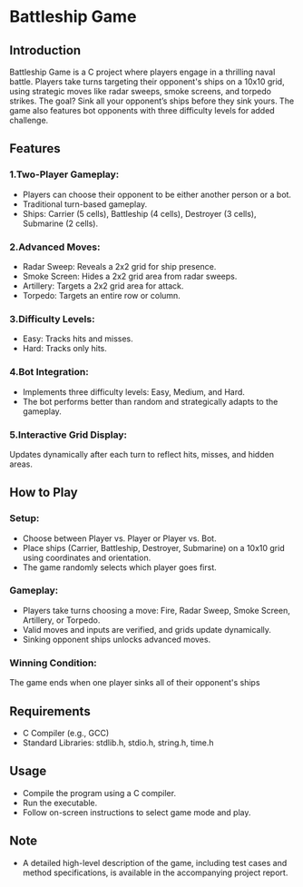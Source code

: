 # Battleship Game

## Introduction

Battleship Game is a C project where players engage in a thrilling naval battle. Players take turns targeting their opponent's ships on a 10x10 grid, using strategic moves like radar sweeps, smoke screens, and torpedo strikes. The goal? Sink all your opponent’s ships before they sink yours. The game also features bot opponents with three difficulty levels for added challenge.

## Features
### 1.Two-Player Gameplay:
- Players can choose their opponent to be either another person or a bot.
- Traditional turn-based gameplay.
- Ships: Carrier (5 cells), Battleship (4 cells), Destroyer (3 cells), Submarine (2 cells).
### 2.Advanced Moves:
- Radar Sweep: Reveals a 2x2 grid for ship presence.
- Smoke Screen: Hides a 2x2 grid area from radar sweeps.
- Artillery: Targets a 2x2 grid area for attack.
- Torpedo: Targets an entire row or column.
### 3.Difficulty Levels:
- Easy: Tracks hits and misses.
- Hard: Tracks only hits.
### 4.Bot Integration:
- Implements three difficulty levels: Easy, Medium, and Hard.
- The bot performs better than random and strategically adapts to the gameplay.
### 5.Interactive Grid Display:
Updates dynamically after each turn to reflect hits, misses, and hidden areas.

## How to Play
### Setup:
- Choose between Player vs. Player or Player vs. Bot.
- Place ships (Carrier, Battleship, Destroyer, Submarine) on a 10x10 grid using coordinates and orientation.
- The game randomly selects which player goes first.
### Gameplay:
- Players take turns choosing a move: Fire, Radar Sweep, Smoke Screen, Artillery, or Torpedo.
- Valid moves and inputs are verified, and grids update dynamically.
- Sinking opponent ships unlocks advanced moves.
### Winning Condition:
The game ends when one player sinks all of their opponent's ships

## Requirements
- C Compiler (e.g., GCC)
- Standard Libraries: stdlib.h, stdio.h, string.h, time.h

## Usage
- Compile the program using a C compiler.
- Run the executable.
- Follow on-screen instructions to select game mode and play.
  
## Note
- A detailed high-level description of the game, including test cases and method specifications, is available in the accompanying project report.
